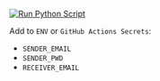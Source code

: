 [![Run Python Script](https://github.com/hexros-dev/check-livestreams/actions/workflows/python_script.yml/badge.svg?branch=master)](https://github.com/hexros-dev/check-livestreams/actions/workflows/python_script.yml)

Add to `ENV` or `GitHub Actions Secrets`:
  - `SENDER_EMAIL`
  - `SENDER_PWD`
  - `RECEIVER_EMAIL`
